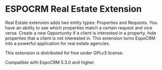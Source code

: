 # ESPOCRM Real Estate Extension
Real Estate extension adds two entity types: Properties and Requests. You have an ability to see which properties match a certain request and vice versa. Create a new Opportunity if a client is interested in a property, hide properties that a client is not interested in. This extension turns EspoCRM into a powerful application for real estate agencies.

This extension is distributed for free under GPLv3 license.

Compatible with EspoCRM 5.3.0 and higher.
